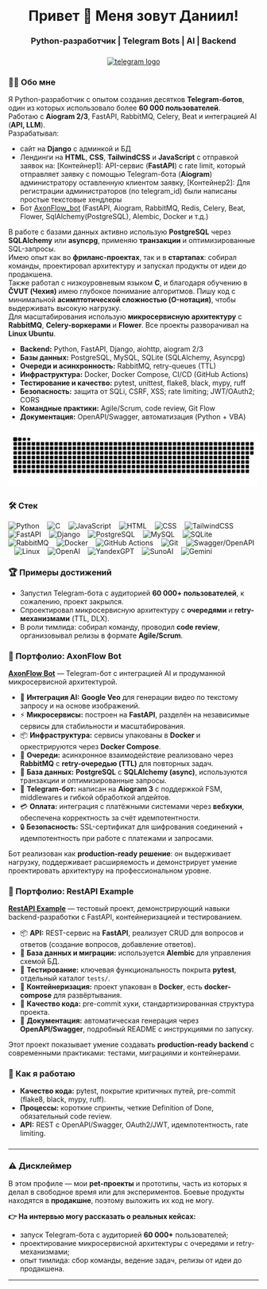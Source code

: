<br clear="both">

###

<h1 align="center">Привет 👋 Меня зовут Даниил!</h1>
<h3 align="center">Python-разработчик | Telegram Bots | AI | Backend</h3>

###

<div align="center">
  <a href="https://t.me/offhandin" target="_blank">
    <img src="https://img.shields.io/static/v1?message=Telegram&logo=telegram&label=&color=2CA5E0&logoColor=white&labelColor=&style=for-the-badge" height="25" alt="telegram logo"  />
  </a>

</div>

###

<h3 align="left">👨‍💻 Обо мне</h3>

<p align="left">
Я Python-разработчик с опытом создания десятков <b>Telegram-ботов</b>, 
один из которых использовало более <b>60 000 пользователей</b>.<br/> 
Работаю с <b>Aiogram 2/3</b>, FastAPI, RabbitMQ, Celery, Beat 
и интеграцией AI (<b>API, LLM</b>).<br/> 
Разрабатывал:
<ul>
<li>сайт на <b>Django</b> с админкой и БД</li>
<li>Лендинги на <b>HTML</b>, <b>CSS</b>, <b>TailwindCSS</b> и <b>JavaScript</b> с отправкой заявок на:
[Контейнер1]: API-сервис (<b>FastAPI</b>) с rate limit, который отправляет заявку с помощью Telegram-бота (<b>Aiogram</b>) администратору оставленную клиентом заявку, 
[Контейнер2]: Для регистрации администраторов (по telegram_id) были написаны простые текстовые хендлеры</li>
<li>Бот <a href="https://t.me/AxonFlow_bot">AxonFlow_bot</a> (FastAPI, Aiogram, RabbitMQ, Redis, Celery, Beat, Flower, SqlAlchemy(PostgreSQL), Alembic, Docker и т.д.)</li>
</ul>
В работе с базами данных активно использую <b>PostgreSQL</b> 
через <b>SQLAlchemy</b> или <b>asyncpg</b>, применяю <b>транзакции</b> 
и оптимизированные SQL-запросы.<br/> 
Имею опыт как во <b>фриланс-проектах</b>, так и в <b>стартапах</b>: 
собирал команды, проектировал архитектуру и запускал продукты от идеи до продакшена.<br/> 
Также работал с низкоуровневым языком <b>C</b>, и благодаря обучению в <b>ČVUT (Чехия)</b> 
имею глубокое понимание алгоритмов. 
Пишу код с минимальной <b>асимптотической сложностью (O-нотация)</b>, чтобы выдерживать высокую нагрузку.<br/> 
Для масштабирования использую <b>микросервисную архитектуру</b> 
с <b>RabbitMQ</b>, <b>Celery-воркерами</b> и <b>Flower</b>. 
Все проекты разворачивал на <b>Linux Ubuntu</b>.
</p>

<ul>
  <li><b>Backend:</b> Python, FastAPI, Django, aiohttp, aiogram 2/3</li>
  <li><b>Базы данных:</b> PostgreSQL, MySQL, SQLite (SQLAlchemy, Asyncpg)</li>
  <li><b>Очереди и асинхронность:</b> RabbitMQ, retry-queues (TTL)</li>
  <li><b>Инфраструктура:</b> Docker, Docker Compose, CI/CD (GitHub Actions)</li>
  <li><b>Тестирование и качество:</b> pytest, unittest, flake8, black, mypy, ruff</li>
  <li><b>Безопасность:</b> защита от SQLi, CSRF, XSS; rate limiting; JWT/OAuth2; CORS</li>
  <li><b>Командные практики:</b> Agile/Scrum, code review, Git Flow</li>
  <li><b>Документация:</b> OpenAPI/Swagger, автоматизация (Python + VBA)</li>
</ul>

###

<p align="center">
 <img width="600" src="assets/github-snake.svg" alt="snake"/>
</p>

###

<!-- ICONS -->
<h3>🛠 Стек</h3>
<p>
  <!-- Languages -->
  <img src="https://skillicons.dev/icons?i=py" height="40" alt="Python"/>
  <img width="8"/>
  <img src="https://skillicons.dev/icons?i=c" height="40" alt="C"/>
  <img width="8"/>
  <img src="https://skillicons.dev/icons?i=js" height="40" alt="JavaScript"/>
  <img width="8"/>
  <img src="https://skillicons.dev/icons?i=html" height="40" alt="HTML"/>
  <img width="8"/>
  <img src="https://skillicons.dev/icons?i=css" height="40" alt="CSS"/>
  <img width="8"/>
  <img src="https://skillicons.dev/icons?i=tailwind" height="40" alt="TailwindCSS"/>
  <img width="8"/>

  <!-- Frameworks -->
  <img src="https://skillicons.dev/icons?i=fastapi" height="40" alt="FastAPI"/>
  <img width="8"/>
  <img src="https://skillicons.dev/icons?i=django" height="40" alt="Django"/>
  <img width="8"/>

  <!-- Databases -->
  <img src="https://skillicons.dev/icons?i=postgres" height="40" alt="PostgreSQL"/>
  <img width="8"/>
  <img src="https://skillicons.dev/icons?i=mysql" height="40" alt="MySQL"/>
  <img width="8"/>
  <img src="https://cdn.jsdelivr.net/gh/devicons/devicon/icons/sqlite/sqlite-original.svg" height="40" alt="SQLite"/>
  <img width="8"/>

  <!-- Messaging / Infra -->
  <img src="https://cdn.simpleicons.org/rabbitmq/FF6600" height="40" alt="RabbitMQ"/>
  <img width="8"/>
  <img src="https://skillicons.dev/icons?i=docker" height="40" alt="Docker"/>
  <img width="8"/>

  <!-- Tools -->
  <img src="https://skillicons.dev/icons?i=githubactions" height="40" alt="GitHub Actions"/>
  <img width="8"/>
  <img src="https://skillicons.dev/icons?i=git" height="40" alt="Git"/>
  <img width="8"/>
  <img src="https://cdn.simpleicons.org/swagger/85EA2D" height="40" alt="Swagger/OpenAPI"/>
  <img width="8"/>
  <img src="https://skillicons.dev/icons?i=linux" height="40" alt="Linux"/>
  <img width="8"/>

  <!-- AI / LLM -->
  <img src="https://img.shields.io/badge/OpenAI-412991?logo=openai&logoColor=white" height="25" alt="OpenAI"/>
  <img width="8"/>
  <img src="https://img.shields.io/badge/YandexGPT-FF0000?logo=yandex&logoColor=white" height="25" alt="YandexGPT"/>
  <img width="8"/>
  <img src="https://img.shields.io/badge/SunoAI-FF6B6B?logoColor=white" height="25" alt="SunoAI"/>
  <img width="8"/>
  <img src="https://img.shields.io/badge/Gemini-4285F4?logo=google&logoColor=white" height="25" alt="Gemini"/>
</p>

###

<!-- ACHIEVEMENTS -->
<h3>🏆 Примеры достижений</h3>
<ul>
  <li>Запустил Telegram-бота с аудиторией <b>60 000+ пользователей</b>, к сожалению, проект закрылся.</li>
  <li>Спроектировал микросервисную архитектуру с <b>очередями</b> и <b>retry-механизмами</b> (TTL, DLX).</li>
  <li>В роли тимлида: собирал команду, проводил <b>code review</b>, организовывал релизы в формате <b>Agile/Scrum</b>.</li>
</ul>

<!-- PORTFOLIO -->
<h3>📌 Портфолио: AxonFlow Bot</h3>
<p align="left">
  <a href="https://t.me/AxonFlow_bot" target="_blank"><b>AxonFlow Bot</b></a> — 
  Telegram-бот с интеграцией AI и продуманной микросервисной архитектурой.  
</p>

<ul>
  <li>🤖 <b>Интеграция AI:</b> <b>Google Veo</b> для генерации видео по текстому запросу и на основе изображений.</li>
  <li>⚡ <b>Микросервисы:</b> построен на <b>FastAPI</b>, разделён на независимые сервисы для стабильности и масштабирования.</li>
  <li>📦 <b>Инфраструктура:</b> сервисы упакованы в <b>Docker</b> и оркестрируются через <b>Docker Compose</b>.</li>
  <li>📨 <b>Очереди:</b> асинхронное взаимодействие реализовано через <b>RabbitMQ</b> с <b>retry-очередью (TTL)</b> для повторных задач.</li>
  <li>💾 <b>База данных:</b> <b>PostgreSQL</b> с <b>SQLAlchemy (async)</b>, используются транзакции и оптимизированные запросы.</li>
  <li>🤖 <b>Telegram-бот:</b> написан на <b>Aiogram 3</b> с поддержкой FSM, middlewares и гибкой обработкой апдейтов.</li>
  <li>💳 <b>Оплата:</b> интеграция с платёжными системами через <b>вебхуки</b>, обеспечена корректность за счёт идемпотентности.</li>
  <li>🔒 <b>Безопасность:</b> SSL-сертификат для шифрования соединений + идемпотентность при работе с платежами и запросами.</li>
</ul>

<p align="left">
  Бот реализован как <b>production-ready решение</b>: он выдерживает нагрузку, поддерживает расширяемость 
  и демонстрирует умение проектировать архитектуру на профессиональном уровне.  
</p>

<h3>📌 Портфолио: RestAPI Example</h3>
<p align="left">
  <a href="https://github.com/damnhandin/restapi_example" target="_blank"><b>RestAPI Example</b></a> — 
  тестовый проект, демонстрирующий навыки backend-разработки с FastAPI, контейнеризацией и тестированием.  
</p>

<ul>
  <li>📦 <b>API:</b> REST-сервис на <b>FastAPI</b>, реализует CRUD для вопросов и ответов (создание вопросов, добавление ответов).</li>
  <li>🔧 <b>База данных и миграции:</b> используется <b>Alembic</b> для управления схемой БД.</li>
  <li>🧪 <b>Тестирование:</b> ключевая функциональность покрыта <b>pytest</b>, отдельный каталог <code>tests/</code>.</li>
  <li>🐳 <b>Контейнеризация:</b> проект упакован в <b>Docker</b>, есть <b>docker-compose</b> для развёртывания.</li>
  <li>🧼 <b>Качество кода:</b> pre-commit хуки, стандартизированная структура проекта.</li>
  <li>📄 <b>Документация:</b> автоматическая генерация через <b>OpenAPI/Swagger</b>, подробный README с инструкциями по запуску.</li>
</ul>

<p align="left">
  Этот проект показывает умение создавать <b>production-ready backend</b> с современными практиками: тестами, миграциями и контейнерами.  
</p>

<!-- HOW I WORK -->
<h3>🧩 Как я работаю</h3>
<ul>
  <li><b>Качество кода:</b> pytest, покрытие критичных путей, pre-commit (flake8, black, mypy, ruff).</li>
  <li><b>Процессы:</b> короткие спринты, четкие Definition of Done, обязательный code review.</li>
  <li><b>API:</b> REST с OpenAPI/Swagger, OAuth2/JWT, идемпотентность, rate limiting.</li>
</ul>

###

<hr>

<h3>⚠️ Дисклеймер</h3>
<p align="left">
  В этом профиле — мои <strong>pet-проекты</strong> и прототипы, часть из которых я делал в свободное время или для экспериментов.
  Боевые продукты находятся в <strong>продакшне</strong>, поэтому выложить их код не могу.
</p>
<p align="left"><strong>👉 На интервью могу рассказать о реальных кейсах:</strong></p>
<ul>
  <li>запуск Telegram-бота с аудиторией <strong>60 000+</strong> пользователей;</li>
  <li>проектирование микросервисной архитектуры с очередями и retry-механизмами;</li>
  <li>опыт тимлида: сбор команды, ведение задач, релизы от идеи до продакшена.</li>
</ul>

<hr>

###
